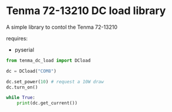 # Tenma 72-13210 DC load library

A simple library to contol the Tenma 72-13210

requires:
- pyserial

```python
from tenma_dc_load import DCload

dc = DCload("COM8")

dc.set_power(10) # request a 10W draw 
dc.turn_on()

while True:
    print(dc.get_current())
```